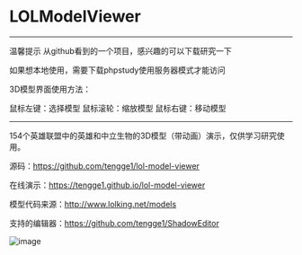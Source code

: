 # LOLModelViewer

-----------------------

温馨提示
从github看到的一个项目，感兴趣的可以下载研究一下

如果想本地使用，需要下载phpstudy使用服务器模式才能访问

3D模型界面使用方法：

鼠标左键：选择模型
鼠标滚轮：缩放模型
鼠标右键：移动模型

---------------------------

154个英雄联盟中的英雄和中立生物的3D模型（带动画）演示，仅供学习研究使用。

源码：https://github.com/tengge1/lol-model-viewer

在线演示：https://tengge1.github.io/lol-model-viewer

模型代码来源：http://www.lolking.net/models

支持的编辑器：https://github.com/tengge1/ShadowEditor

![image](%E5%9B%BE%E7%89%87/%E5%9B%BE%E7%89%871.jpg)

